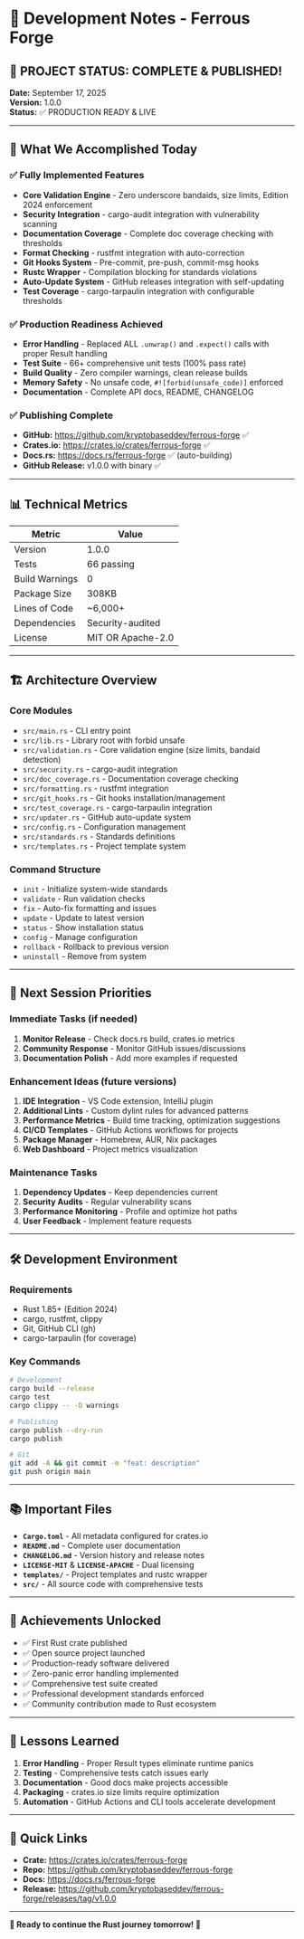 # 📝 Development Notes - Ferrous Forge

## 🎉 **PROJECT STATUS: COMPLETE & PUBLISHED!**

**Date:** September 17, 2025  
**Version:** 1.0.0  
**Status:** ✅ PRODUCTION READY & LIVE

---

## 🚀 **What We Accomplished Today**

### ✅ **Fully Implemented Features**
- **Core Validation Engine** - Zero underscore bandaids, size limits, Edition 2024 enforcement
- **Security Integration** - cargo-audit integration with vulnerability scanning
- **Documentation Coverage** - Complete doc coverage checking with thresholds
- **Format Checking** - rustfmt integration with auto-correction
- **Git Hooks System** - Pre-commit, pre-push, commit-msg hooks
- **Rustc Wrapper** - Compilation blocking for standards violations
- **Auto-Update System** - GitHub releases integration with self-updating
- **Test Coverage** - cargo-tarpaulin integration with configurable thresholds

### ✅ **Production Readiness Achieved**
- **Error Handling** - Replaced ALL `.unwrap()` and `.expect()` calls with proper Result handling
- **Test Suite** - 66+ comprehensive unit tests (100% pass rate)
- **Build Quality** - Zero compiler warnings, clean release builds
- **Memory Safety** - No unsafe code, `#![forbid(unsafe_code)]` enforced
- **Documentation** - Complete API docs, README, CHANGELOG

### ✅ **Publishing Complete**
- **GitHub:** https://github.com/kryptobaseddev/ferrous-forge ✅
- **Crates.io:** https://crates.io/crates/ferrous-forge ✅
- **Docs.rs:** https://docs.rs/ferrous-forge ✅ (auto-building)
- **GitHub Release:** v1.0.0 with binary ✅

---

## 📊 **Technical Metrics**

| Metric | Value |
|--------|-------|
| Version | 1.0.0 |
| Tests | 66 passing |
| Build Warnings | 0 |
| Package Size | 308KB |
| Lines of Code | ~6,000+ |
| Dependencies | Security-audited |
| License | MIT OR Apache-2.0 |

---

## 🏗️ **Architecture Overview**

### **Core Modules**
- `src/main.rs` - CLI entry point
- `src/lib.rs` - Library root with forbid unsafe
- `src/validation.rs` - Core validation engine (size limits, bandaid detection)
- `src/security.rs` - cargo-audit integration
- `src/doc_coverage.rs` - Documentation coverage checking
- `src/formatting.rs` - rustfmt integration
- `src/git_hooks.rs` - Git hooks installation/management
- `src/test_coverage.rs` - cargo-tarpaulin integration
- `src/updater.rs` - GitHub auto-update system
- `src/config.rs` - Configuration management
- `src/standards.rs` - Standards definitions
- `src/templates.rs` - Project template system

### **Command Structure**
- `init` - Initialize system-wide standards
- `validate` - Run validation checks
- `fix` - Auto-fix formatting and issues
- `update` - Update to latest version
- `status` - Show installation status
- `config` - Manage configuration
- `rollback` - Rollback to previous version
- `uninstall` - Remove from system

---

## 🎯 **Next Session Priorities**

### **Immediate Tasks** (if needed)
1. **Monitor Release** - Check docs.rs build, crates.io metrics
2. **Community Response** - Monitor GitHub issues/discussions
3. **Documentation Polish** - Add more examples if requested

### **Enhancement Ideas** (future versions)
1. **IDE Integration** - VS Code extension, IntelliJ plugin
2. **Additional Lints** - Custom dylint rules for advanced patterns
3. **Performance Metrics** - Build time tracking, optimization suggestions
4. **CI/CD Templates** - GitHub Actions workflows for projects
5. **Package Manager** - Homebrew, AUR, Nix packages
6. **Web Dashboard** - Project metrics visualization

### **Maintenance Tasks**
1. **Dependency Updates** - Keep dependencies current
2. **Security Audits** - Regular vulnerability scans
3. **Performance Monitoring** - Profile and optimize hot paths
4. **User Feedback** - Implement feature requests

---

## 🛠️ **Development Environment**

### **Requirements**
- Rust 1.85+ (Edition 2024)
- cargo, rustfmt, clippy
- Git, GitHub CLI (gh)
- cargo-tarpaulin (for coverage)

### **Key Commands**
```bash
# Development
cargo build --release
cargo test
cargo clippy -- -D warnings

# Publishing
cargo publish --dry-run
cargo publish

# Git
git add -A && git commit -m "feat: description"
git push origin main
```

---

## 📚 **Important Files**

- **`Cargo.toml`** - All metadata configured for crates.io
- **`README.md`** - Complete user documentation
- **`CHANGELOG.md`** - Version history and release notes
- **`LICENSE-MIT`** & **`LICENSE-APACHE`** - Dual licensing
- **`templates/`** - Project templates and rustc wrapper
- **`src/`** - All source code with comprehensive tests

---

## 🎉 **Achievements Unlocked**

- ✅ First Rust crate published
- ✅ Open source project launched
- ✅ Production-ready software delivered
- ✅ Zero-panic error handling implemented
- ✅ Comprehensive test suite created
- ✅ Professional development standards enforced
- ✅ Community contribution made to Rust ecosystem

---

## 💭 **Lessons Learned**

1. **Error Handling** - Proper Result types eliminate runtime panics
2. **Testing** - Comprehensive tests catch issues early
3. **Documentation** - Good docs make projects accessible
4. **Packaging** - crates.io size limits require optimization
5. **Automation** - GitHub Actions and CLI tools accelerate development

---

## 🔗 **Quick Links**

- **Crate:** https://crates.io/crates/ferrous-forge
- **Repo:** https://github.com/kryptobaseddev/ferrous-forge
- **Docs:** https://docs.rs/ferrous-forge
- **Release:** https://github.com/kryptobaseddev/ferrous-forge/releases/tag/v1.0.0

---

**🦀 Ready to continue the Rust journey tomorrow! 🚀**